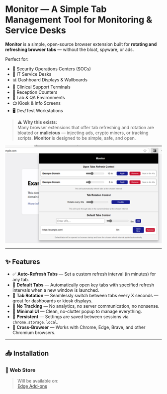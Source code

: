 # Monitor — A Simple Tab Management Tool for Monitoring & Service Desks

**Monitor** is a simple, open-source browser extension built for **rotating and refreshing browser tabs** — without the bloat, spyware, or ads.

Perfect for:

- 👮 Security Operations Centers (SOCs)  
- 🧰 IT Service Desks  
- 📊 Dashboard Displays & Wallboards  
- 🏥 Clinical Support Terminals  
- 🏢 Reception Counters  
- 🧪 Lab & QA Environments  
- 📺 Kiosk & Info Screens  
- 🖥️ Dev/Test Workstations

> ⚠️ **Why this exists:**  
> Many browser extensions that offer tab refreshing and rotation are bloated or **malicious** — injecting ads, crypto miners, or tracking scripts. **Monitor** is designed to be simple, safe, and open.

![Monitor Screenshot](public/demo.png)

---

## ✨ Features

- ✅ **Auto-Refresh Tabs** — Set a custom refresh interval (in minutes) for any tab.  
- 🚀 **Default Tabs** — Automatically open key tabs with specified refresh intervals when a new window is launched.  
- 🔄 **Tab Rotation** — Seamlessly switch between tabs every X seconds — great for dashboards or kiosk displays.  
- 🧼 **No Tracking** — No analytics, no server communication, no nonsense.  
- 🎯 **Minimal UI** — Clean, no-clutter popup to manage everything.  
- 💾 **Persistent** — Settings are saved between sessions via `chrome.storage.local`.  
- 🧱 **Cross-Browser** — Works with Chrome, Edge, Brave, and other Chromium browsers.

---

## 📥 Installation

### 🔗 Web Store

> Will be available on:  
> [Edge Add-ons](https://microsoftedge.microsoft.com/addons/detail/monitor/pjpjkjjpgknjfkmijpebiakpadondebn)
